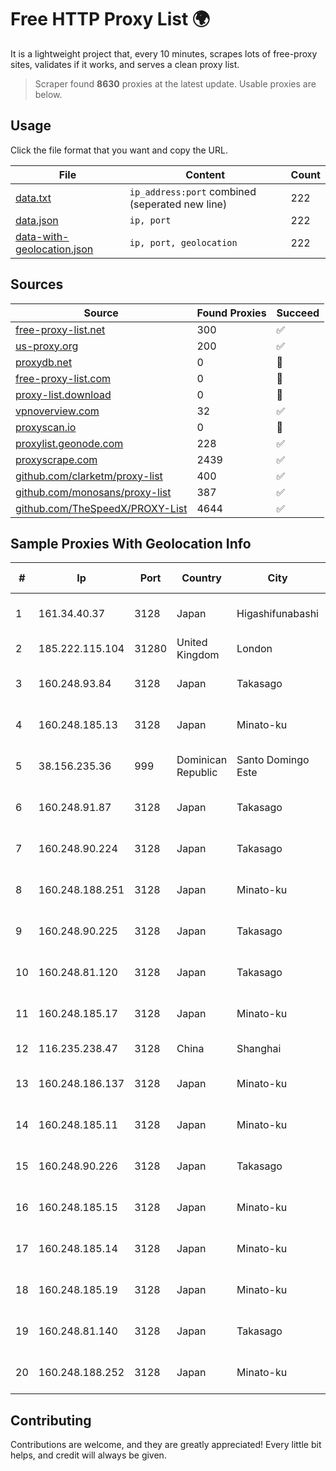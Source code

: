 
# Free HTTP Proxy List 🌍

It is a lightweight project that, every 10 minutes, scrapes lots of free-proxy sites, validates if it works, and serves a clean proxy list.


> Scraper found **8630** proxies at the latest update. Usable proxies are below.

## Usage

Click the file format that you want and copy the URL.


|File|Content|Count|
|----|-------|-----|
|[data.txt](https://raw.githubusercontent.com/themiralay/Proxy-List-World/master/data.txt)|`ip_address:port` combined (seperated new line)|222|
|[data.json](https://raw.githubusercontent.com/themiralay/Proxy-List-World/master/data.json)|`ip, port`|222|
|[data-with-geolocation.json](https://raw.githubusercontent.com/themiralay/Proxy-List-World/master/data-with-geolocation.json)|`ip, port, geolocation`|222|

## Sources

|Source|Found Proxies|Succeed|
|------|-------------|-------|
|[free-proxy-list.net](https://free-proxy-list.net)|300|✅|
|[us-proxy.org](https://www.us-proxy.org)|200|✅|
|[proxydb.net](http://proxydb.net)|0|🚫|
|[free-proxy-list.com](https://free-proxy-list.com/?page=&port=&type%5B%5D=http&type%5B%5D=https&up_time=0&search=Search)|0|🚫|
|[proxy-list.download](https://www.proxy-list.download/HTTP)|0|🚫|
|[vpnoverview.com](https://vpnoverview.com/privacy/anonymous-browsing/free-proxy-servers)|32|✅|
|[proxyscan.io](https://www.proxyscan.io)|0|🚫|
|[proxylist.geonode.com](https://proxylist.geonode.com/api/proxy-list?limit=300&page=1&sort_by=lastChecked&sort_type=desc&protocols=http,https)|228|✅|
|[proxyscrape.com](https://api.proxyscrape.com/v2/?request=displayproxies&protocol=http&timeout=10000&country=all&ssl=all&anonymity=all)|2439|✅|
|[github.com/clarketm/proxy-list](https://raw.githubusercontent.com/clarketm/proxy-list/master/proxy-list-raw.txt)|400|✅|
|[github.com/monosans/proxy-list](https://raw.githubusercontent.com/monosans/proxy-list/main/proxies/http.txt)|387|✅|
|[github.com/TheSpeedX/PROXY-List](https://raw.githubusercontent.com/TheSpeedX/PROXY-List/master/http.txt)|4644|✅|


## Sample Proxies With Geolocation Info

|#|Ip|Port|Country|City|Internet Service Provider|
|-|--|----|-------|----|-------------------------|
|1|161.34.40.37|3128|Japan|Higashifunabashi|NTT PC Communications, Inc.|
|2|185.222.115.104|31280|United Kingdom|London|Netwise Hosting Ltd|
|3|160.248.93.84|3128|Japan|Takasago|NTT PC Communications, Inc.|
|4|160.248.185.13|3128|Japan|Minato-ku|NTT PC Communications, Inc.|
|5|38.156.235.36|999|Dominican Republic|Santo Domingo Este|BITNET DOMINICANA, S.R.L.|
|6|160.248.91.87|3128|Japan|Takasago|NTT PC Communications, Inc.|
|7|160.248.90.224|3128|Japan|Takasago|NTT PC Communications, Inc.|
|8|160.248.188.251|3128|Japan|Minato-ku|NTT PC Communications, Inc.|
|9|160.248.90.225|3128|Japan|Takasago|NTT PC Communications, Inc.|
|10|160.248.81.120|3128|Japan|Takasago|NTT PC Communications, Inc.|
|11|160.248.185.17|3128|Japan|Minato-ku|NTT PC Communications, Inc.|
|12|116.235.238.47|3128|China|Shanghai|China Telecom (Group)|
|13|160.248.186.137|3128|Japan|Minato-ku|NTT PC Communications, Inc.|
|14|160.248.185.11|3128|Japan|Minato-ku|NTT PC Communications, Inc.|
|15|160.248.90.226|3128|Japan|Takasago|NTT PC Communications, Inc.|
|16|160.248.185.15|3128|Japan|Minato-ku|NTT PC Communications, Inc.|
|17|160.248.185.14|3128|Japan|Minato-ku|NTT PC Communications, Inc.|
|18|160.248.185.19|3128|Japan|Minato-ku|NTT PC Communications, Inc.|
|19|160.248.81.140|3128|Japan|Takasago|NTT PC Communications, Inc.|
|20|160.248.188.252|3128|Japan|Minato-ku|NTT PC Communications, Inc.|



## Contributing

Contributions are welcome, and they are greatly appreciated! Every
little bit helps, and credit will always be given.


